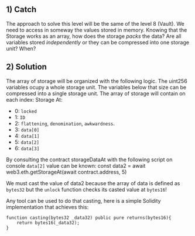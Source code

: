 ## 1) Catch
The approach to solve this level will be the same of the level 8 (Vault). We need to access in someway the values stored in memory. Knowing that the Storage works as an array, how does the storage *packs* the data? Are all variables stored *independently* or they can be compressed into one storage unit? When?

## 2) Solution
The array of storage will be organized with the following logic. The uint256 variables ocupy a whole storage unit. The variables below that size can be compressed into a single storage unit. The array of storage will contain on each index:
Storage At:
- 0: ```locked```
- 1: ```ID```
- 2: ```flattening```, ```denomination```, ```awkwardness```.
- 3: ```data[0]```
- 4: ```data[1]```
- 5: ```data[2]```
- 6: ```data[3]```

By consulting the contract storageDataAt with the following script on console ```data[2]``` value can be known:
    const data2 = await web3.eth.getStorageAt(await contract.address, 5)

We must cast the value of data2 because the array of data is defined as ```bytes32``` but the ```unlock``` function checks its casted value at ```bytes16```!

Any tool can be used to do that casting, here is a simple Solidity implementation that achieves this:

    function casting(bytes32 _data32) public pure returns(bytes16){
        return bytes16(_data32);
    }
